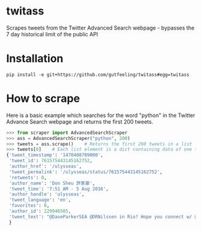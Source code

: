 # twitass
Scrapes tweets from the Twitter Advanced Search webpage - bypasses the 7 day historical limit of the public API

# Installation 

 ```
 pip install -e git+https://github.com/gutfeeling/twitass#egg=twitass
 ```
  
# How to scrape

Here is a basic example which searches for the word "python" in the Twitter Advance Search webpage and 
returns the first 200 tweets.  

  ```python
  >>> from scraper import AdvancedSearchScraper
  >>> ass = AdvancedSearchScraper("python", 200)
  >>> tweets = ass.scrape()    # Returns the first 200 tweets in a list
  >>> tweets[0]    # Each list element is a dict containing data of one tweet
  {'tweet_timestamp': '1470408709000', 
   'tweet_id': 761575443145162752, 
   'author_href': '/ulysseas', 
   'tweet_permalink': '/ulysseas/status/761575443145162752', 
   'retweets': 0, 
   'author_name': 'Don Sheu 許家豪', 
   'tweet_time': '7:51 AM - 5 Aug 2016', 
   'author_handle': 'ulysseas', 
   'tweet_language': 'en', 
   'favorites': 0, 
   'author_id': 229946505, 
   'tweet_text': "@DaveParkerSEA @DRNilssen in Rio? Hope you connect w/ @ChicagoPython 's @brianray , Brian's my best friend, introduced me to Python community"
   }
  ```


